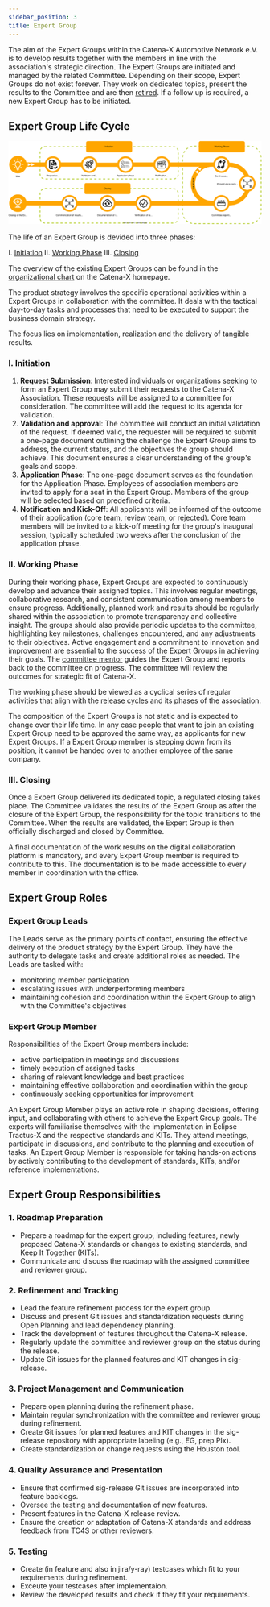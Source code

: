 ```yaml
---
sidebar_position: 3
title: Expert Group
---
```


The aim of the Expert Groups within the Catena-X Automotive Network e.V. is to develop results together with the members in line with the association's strategic direction. The Expert Groups are initiated and managed by the related Committee. Depending on their scope, Expert Groups do not exist forever. They work on dedicated topics, present the results to the Committee and are then [retired](#iii-closing). If a follow up is required, a new Expert Group has to be initiated.

## Expert Group Life Cycle

![Expert Group Lifeline](../assets/expert-group-life-line-v2.drawio.svg)

The life of an Expert Group is devided into three phases:

I. [Initiation](#i-initiation)
II. [Working Phase](#ii-working-phase)
III. [Closing](#iii-closing)

The overview of the existing Expert Groups can be found in the [organizational chart](https://catena-x.net/fileadmin/user_upload/06_Ueber_uns/Ueber_uns_der_Verein/Catena-X_Organization_Chart.pdf) on the Catena-X homepage.

The product strategy involves the specific operational activities within a Expert Groups in collaboration with the committee. It deals with the tactical day-to-day tasks and processes that need to be executed to support the business domain strategy.

The focus lies on implementation, realization and the delivery of tangible results.

### I. Initiation

1. **Request Submission**: Interested individuals or organizations seeking to form an Expert Group may submit their requests to the Catena-X Association. These requests will be assigned to a committee for consideration. The committee will add the request to its agenda for validation.
2. **Validation and approval**: The committee will conduct an initial validation of the request. If deemed valid, the requester will be required to submit a one-page document outlining the challenge the Expert Group aims to address, the current status, and the objectives the group should achieve. This document ensures a clear understanding of the group's goals and scope.
3. **Application Phase**: The one-page document serves as the foundation for the Application Phase. Employees of association members are invited to apply for a seat in the Expert Group. Members of the group will be selected based on predefined criteria.
4. **Notification and Kick-Off**: All applicants will be informed of the outcome of their application (core team, review team, or rejected). Core team members will be invited to a kick-off meeting for the group's inaugural session, typically scheduled two weeks after the conclusion of the application phase.

### II. Working Phase

During their working phase, Expert Groups are expected to continuously develop and advance their assigned topics. This involves regular meetings, collaborative research, and consistent communication among members to ensure progress. Additionally, planned work and results should be regularly shared within the association to promote transparency and collective insight. The groups should also provide periodic updates to the committee, highlighting key milestones, challenges encountered, and any adjustments to their objectives. Active engagement and a commitment to innovation and improvement are essential to the success of the Expert Groups in achieving their goals. The [committee mentor](./committee.md#committee-and-expert-groups) guides the Expert Group and reports back to the committee on progress. The committee will review the outcomes for strategic fit of Catena-X.

The working phase should be viewed as a cyclical series of regular activities that align with the [release cycles](../../process-structure/process-structure.md) and its phases of the association.

The composition of the Expert Groups is not static and is expected to change over their life time. In any case people that want to join an existing Expert Group need to be approved the same way, as applicants for new Expert Groups. If a Expert Group member is stepping down from its position, it cannot be handed over to another employee of the same company.

### III. Closing

Once a Expert Group delivered its dedicated topic, a regulated closing takes place. The Committee validates the results of the Expert Group as after the closure of the Expert Group, the responsibility for the topic transitions to the Committee. When the results are validated, the Expert Group is then officially discharged and closed by Committee.

A final documentation of the work results on the digital collaboration platform is mandatory, and every Expert Group member is required to contribute to this. The documentation is to be made accessible to every member in coordination with the office.

## Expert Group Roles

### Expert Group Leads

The Leads serve as the primary points of contact, ensuring the effective delivery of the product strategy by the Expert Group.
They have the authority to delegate tasks and create additional roles as needed.
The Leads are tasked with:

- monitoring member participation
- escalating issues with underperforming members
- maintaining cohesion and coordination within the Expert Group to align with the Committee's objectives

### Expert Group Member

Responsibilities of the Expert Group members include:

- active participation in meetings and discussions
- timely execution of assigned tasks
- sharing of relevant knowledge and best practices
- maintaining effective collaboration and coordination within the group
- continuously seeking opportunities for improvement

An Expert Group Member plays an active role in shaping decisions, offering input, and collaborating with others to achieve the Expert Group goals. The experts will familiarise themselves with the implementation in Eclipse Tractus-X and the respective standards and KITs. They attend meetings, participate in discussions, and contribute to the planning and execution of tasks. An Expert Group Member is responsible for taking hands-on actions by actively contributing to the development of standards, KITs, and/or reference implementations.

## Expert Group Responsibilities

### 1. Roadmap Preparation

- Prepare a roadmap for the expert group, including features, newly proposed Catena-X standards or changes to existing standards, and Keep It Together (KITs).
- Communicate and discuss the roadmap with the assigned committee and reviewer group.

### 2. Refinement and Tracking

- Lead the feature refinement process for the expert group.
- Discuss and present Git issues and standardization requests during Open Planning and lead dependency planning.
- Track the development of features throughout the Catena-X release.
- Regularly update the committee and reviewer group on the status during the release.
- Update Git issues for the planned features and KIT changes in sig-release.

### 3. Project Management and Communication

- Prepare open planning during the refinement phase.
- Maintain regular synchronization with the committee and reviewer group during refinement.
- Create Git issues for planned features and KIT changes in the sig-release repository with appropriate labeling (e.g., EG, prep PIx).
- Create standardization or change requests using the Houston tool.

### 4. Quality Assurance and Presentation

- Ensure that confirmed sig-release Git issues are incorporated into feature backlogs.
- Oversee the testing and documentation of new features.
- Present features in the Catena-X release review.
- Ensure the creation or adaptation of Catena-X standards and address feedback from TC4S or other reviewers.

### 5. Testing

- Create (in feature and also in jira/y-ray) testcases which fit to your requirements during refinement.
- Exceute your testcases after implementaion.
- Review the developed results and check if they fit your requirements.
